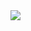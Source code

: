 <img src="https://github-readme-stats.vercel.app/api?username=Pareek-Pawan&&show_icons=true&title_color=FFD700&icon_color=FFD700&text_color=000000&bg_color=#FFFFFF">

